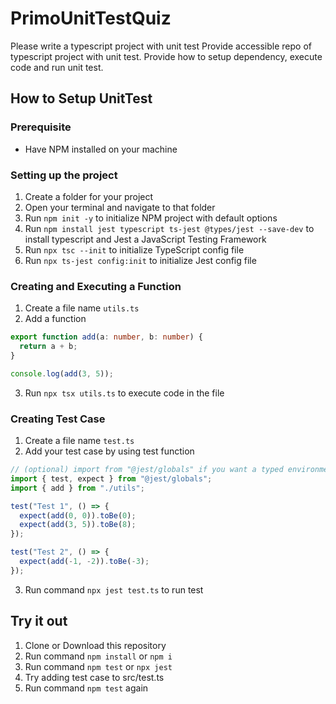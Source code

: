 # PrimoUnitTestQuiz
Please write a typescript project with unit test
Provide accessible repo of typescript project with unit test.
Provide how to setup dependency, execute code and run unit test.

## How to Setup UnitTest

### Prerequisite
- Have NPM installed on your machine

### Setting up the project
1. Create a folder for your project
2. Open your terminal and navigate to that folder
3. Run `npm init -y` to initialize NPM project with default options
4. Run `npm install jest typescript ts-jest @types/jest --save-dev` to install typescript and Jest a JavaScript Testing Framework
5. Run `npx tsc --init` to initialize TypeScript config file 
6. Run `npx ts-jest config:init` to initialize Jest config file

### Creating and Executing a Function
1. Create a file name `utils.ts`
2. Add a function
```ts
export function add(a: number, b: number) {
  return a + b;
}

console.log(add(3, 5));
```
3. Run `npx tsx utils.ts` to execute code in the file

### Creating Test Case
1. Create a file name `test.ts`
2. Add your test case by using test function
```ts
// (optional) import from "@jest/globals" if you want a typed environment
import { test, expect } from "@jest/globals";
import { add } from "./utils";

test("Test 1", () => {
  expect(add(0, 0)).toBe(0);
  expect(add(3, 5)).toBe(8);
});

test("Test 2", () => {
  expect(add(-1, -2)).toBe(-3);
});
```
3. Run command `npx jest test.ts` to run test

## Try it out
1. Clone or Download this repository
2. Run command `npm install` or `npm i`
3. Run command `npm test` or `npx jest`
4. Try adding test case to src/test.ts
5. Run command `npm test` again
